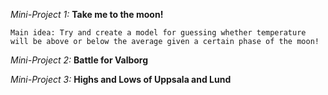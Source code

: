 *Mini-Project 1:* **Take me to the moon!**

	Main idea: Try and create a model for guessing whether temperature will be above or below the average given a certain phase of the moon!
	


*Mini-Project 2:* **Battle for Valborg**

*Mini-Project 3:* **Highs and Lows of Uppsala and Lund**
